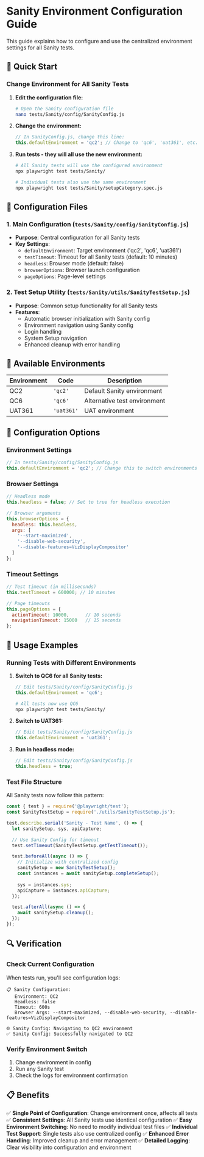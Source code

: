 # Sanity Environment Configuration Guide

This guide explains how to configure and use the centralized environment settings for all Sanity tests.

## 🎯 **Quick Start**

### **Change Environment for All Sanity Tests**

1. **Edit the configuration file:**
   ```bash
   # Open the Sanity configuration file
   nano tests/Sanity/config/SanityConfig.js
   ```

2. **Change the environment:**
   ```javascript
   // In SanityConfig.js, change this line:
   this.defaultEnvironment = 'qc2'; // Change to 'qc6', 'uat361', etc.
   ```

3. **Run tests - they will all use the new environment:**
   ```bash
   # All Sanity tests will use the configured environment
   npx playwright test tests/Sanity/
   
   # Individual tests also use the same environment
   npx playwright test tests/Sanity/setupCategory.spec.js
   ```

## 📁 **Configuration Files**

### **1. Main Configuration (`tests/Sanity/config/SanityConfig.js`)**
- **Purpose**: Central configuration for all Sanity tests
- **Key Settings**:
  - `defaultEnvironment`: Target environment ('qc2', 'qc6', 'uat361')
  - `testTimeout`: Timeout for all Sanity tests (default: 10 minutes)
  - `headless`: Browser mode (default: false)
  - `browserOptions`: Browser launch configuration
  - `pageOptions`: Page-level settings

### **2. Test Setup Utility (`tests/Sanity/utils/SanityTestSetup.js`)**
- **Purpose**: Common setup functionality for all Sanity tests
- **Features**:
  - Automatic browser initialization with Sanity config
  - Environment navigation using Sanity config
  - Login handling
  - System Setup navigation
  - Enhanced cleanup with error handling

## 🔧 **Available Environments**

| Environment | Code | Description |
|-------------|------|-------------|
| QC2 | `'qc2'` | Default Sanity environment |
| QC6 | `'qc6'` | Alternative test environment |
| UAT361 | `'uat361'` | UAT environment |

## 📝 **Configuration Options**

### **Environment Settings**
```javascript
// In tests/Sanity/config/SanityConfig.js
this.defaultEnvironment = 'qc2'; // Change this to switch environments
```

### **Browser Settings**
```javascript
// Headless mode
this.headless = false; // Set to true for headless execution

// Browser arguments
this.browserOptions = {
  headless: this.headless,
  args: [
    '--start-maximized',
    '--disable-web-security',
    '--disable-features=VizDisplayCompositor'
  ]
};
```

### **Timeout Settings**
```javascript
// Test timeout (in milliseconds)
this.testTimeout = 600000; // 10 minutes

// Page timeouts
this.pageOptions = {
  actionTimeout: 10000,      // 10 seconds
  navigationTimeout: 15000   // 15 seconds
};
```

## 🚀 **Usage Examples**

### **Running Tests with Different Environments**

1. **Switch to QC6 for all Sanity tests:**
   ```javascript
   // Edit tests/Sanity/config/SanityConfig.js
   this.defaultEnvironment = 'qc6';
   ```
   ```bash
   # All tests now use QC6
   npx playwright test tests/Sanity/
   ```

2. **Switch to UAT361:**
   ```javascript
   // Edit tests/Sanity/config/SanityConfig.js
   this.defaultEnvironment = 'uat361';
   ```

3. **Run in headless mode:**
   ```javascript
   // Edit tests/Sanity/config/SanityConfig.js
   this.headless = true;
   ```

### **Test File Structure**
All Sanity tests now follow this pattern:
```javascript
const { test } = require('@playwright/test');
const SanityTestSetup = require('./utils/SanityTestSetup.js');

test.describe.serial('Sanity - Test Name', () => {
  let sanitySetup, sys, apiCapture;

  // Use Sanity Config for timeout
  test.setTimeout(SanityTestSetup.getTestTimeout());

  test.beforeAll(async () => {
    // Initialize with centralized config
    sanitySetup = new SanityTestSetup();
    const instances = await sanitySetup.completeSetup();
    
    sys = instances.sys;
    apiCapture = instances.apiCapture;
  });

  test.afterAll(async () => {
    await sanitySetup.cleanup();
  });
});
```

## 🔍 **Verification**

### **Check Current Configuration**
When tests run, you'll see configuration logs:
```
📋 Sanity Configuration:
   Environment: QC2
   Headless: false
   Timeout: 600s
   Browser Args: --start-maximized, --disable-web-security, --disable-features=VizDisplayCompositor

🌐 Sanity Config: Navigating to QC2 environment
✅ Sanity Config: Successfully navigated to QC2
```

### **Verify Environment Switch**
1. Change environment in config
2. Run any Sanity test
3. Check the logs for environment confirmation

## 📋 **Benefits**

✅ **Single Point of Configuration**: Change environment once, affects all tests
✅ **Consistent Settings**: All Sanity tests use identical configuration
✅ **Easy Environment Switching**: No need to modify individual test files
✅ **Individual Test Support**: Single tests also use centralized config
✅ **Enhanced Error Handling**: Improved cleanup and error management
✅ **Detailed Logging**: Clear visibility into configuration and environment
